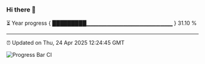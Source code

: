 ### Hi there 👋

⏳ Year progress { █████████▁▁▁▁▁▁▁▁▁▁▁▁▁▁▁▁▁▁▁▁▁ } 31.10 %

---

⏰ Updated on Thu, 24 Apr 2025 12:24:45 GMT

![Progress Bar CI](https://github.com/code-lakshay/GitHub-Actions-Demo/workflows/Progress%20Bar%20CI/badge.svg)
